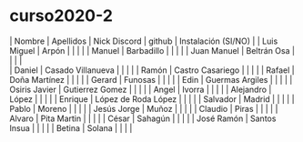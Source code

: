 # curso2020-2

| Nombre | Apellidos | Nick Discord | github | Instalación (SI/NO) |
| Luis Miguel | Arpón | | | | 
| Manuel | Barbadillo | | | |
| Juan Manuel | Beltrán Osa | | | |   
| Daniel | Casado Villanueva | | | |
| Ramón | Castro Casariego | | | |
| Rafael | Doña Martínez | | | |
| Gerard | Funosas | | | |
| Edin | Guermas Argiles | | | |
| Osiris Javier | Gutierrez Gomez | | | |
| Angel | Ivorra | | | |
| Alejandro | López | | | |
| Enrique | López de Roda López | | | |
| Salvador | Madrid | | | |
| Pablo | Moreno | | | |
| Jesús Jorge | Muñoz | | | |
| Claudio | Piras | | | |
| Alvaro | Pita Martin | | | |
| César | Sahagún | | | |
| José Ramón | Santos Insua | | | |
| Betina | Solana | | | |
